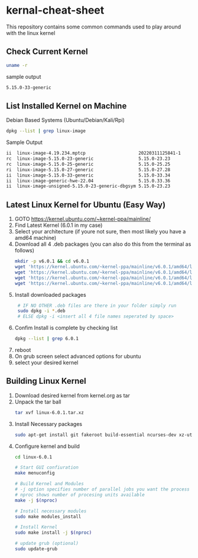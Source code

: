 # kernal-cheat-sheet
This repository contains some common commands used to play around with the linux kernel

## Check Current Kernel

```bash
uname -r
```
sample output
```bash
5.15.0-33-generic
```
## List Installed Kernel on Machine

Debian Based Systems (Ubuntu/Debian/Kali/Rpi)
```bash
dpkg --list | grep linux-image
```

Sample Output
```bash
ii  linux-image-4.19.234.mptcp                    20220311125841-1                        amd64        Linux kernel, version 4.19.234.mptcp
rc  linux-image-5.15.0-23-generic                 5.15.0-23.23                            amd64        Signed kernel image generic
rc  linux-image-5.15.0-25-generic                 5.15.0-25.25                            amd64        Signed kernel image generic
ri  linux-image-5.15.0-27-generic                 5.15.0-27.28                            amd64        Signed kernel image generic
ii  linux-image-5.15.0-33-generic                 5.15.0-33.34                            amd64        Signed kernel image generic
ii  linux-image-generic-hwe-22.04                 5.15.0.33.36                            amd64        Generic Linux kernel image
ii  linux-image-unsigned-5.15.0-23-generic-dbgsym 5.15.0-23.23                            amd64        Linux kernel debug image for version 5.15.0 on 64 bit x86 SMP

```

## Latest Linux Kernel for Ubuntu (Easy Way)
 1. GOTO https://kernel.ubuntu.com/~kernel-ppa/mainline/
 2. Find Latest Kernel (6.0.1 in my case)
 3. Select your architecture (if youre not sure, then most likely you have a amd64 machine)
 4. Download all 4 .deb packages (you can also do this from the terminal as follows)
    ```bash
    mkdir -p v6.0.1 && cd v6.0.1
    wget 'https://kernel.ubuntu.com/~kernel-ppa/mainline/v6.0.1/amd64/linux-headers-6.0.1-060001-generic_6.0.1-060001.202210120833_amd64.deb'
    wget 'https://kernel.ubuntu.com/~kernel-ppa/mainline/v6.0.1/amd64/linux-headers-6.0.1-060001_6.0.1-060001.202210120833_all.deb'
    wget 'https://kernel.ubuntu.com/~kernel-ppa/mainline/v6.0.1/amd64/linux-image-unsigned-6.0.1-060001-generic_6.0.1-060001.202210120833_amd64.deb'
    wget 'https://kernel.ubuntu.com/~kernel-ppa/mainline/v6.0.1/amd64/linux-modules-6.0.1-060001-generic_6.0.1-060001.202210120833_amd64.deb'
    ```
 5. Install downloaded packages
    ```bash
     # IF NO OTHER .deb files are there in your folder simply run
     sudo dpkg -i *.deb
     # ELSE dpkg -i <insert all 4 file names seperated by space> 
     ```
 6. Confim Install is complete by checking list
    ```bash
    dpkg --list | grep 6.0.1
    ``` 
 7. reboot 
 8. On grub screen select advanced options for ubuntu
 9. select your desired kernel

## Building Linux Kernel
 1. Download desired kernel from kernel.org as tar
 2. Unpack the tar ball
    ```bash
    tar xvf linux-6.0.1.tar.xz
    ```
 3. Install Necessary packages
    ```bash
    sudo apt-get install git fakeroot build-essential ncurses-dev xz-utils libssl-dev bc flex libelf-dev bison
    ```
 4. Configure kernel and build
    ```bash
    cd linux-6.0.1
    
    # Start GUI confiuration
    make menuconfig

    # Build Kernel and Modules
    # -j option specifies number of parallel jobs you want the process to use
    # nproc shows number of procesing units available
    make -j $(nproc)

    # Install necessary modules
    sudo make modules_install

    # Install Kernel
    sudo make install -j $(nproc)

    # update grub (optional)
    sudo update-grub
    ```